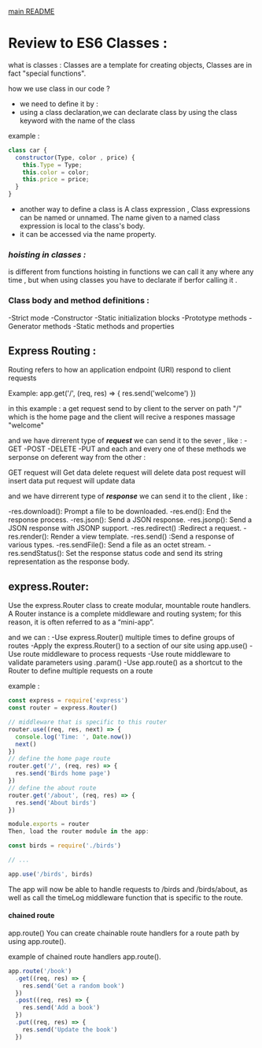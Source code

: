[main README](./README.md)

# Review to ES6 Classes :
what is classes : Classes are a template for creating objects,
Classes are in fact "special functions".  

how we use class in our code ? 
- we need to define it by :
- using a class declaration,we can declarate class by using the class keyword with the name of the class

example : 

```js
class car {
  constructor(Type, color , price) {
    this.Type = Type;
    this.color = color;
    this.price = price;
  }
}

```
-  another way to define a class is A class expression , Class expressions can be named or unnamed. 
The name given to a named class expression is local to the class's body.
- it can be accessed via the name property.


### ***hoisting in classes :*** 
is different from functions hoisting 
in functions we can call it any where any time ,
but when using classes you have to declarate if berfor calling it .

### Class body and method definitions :
 
-Strict mode
-Constructor
-Static initialization blocks
-Prototype methods
-Generator methods
-Static methods and properties 

## Express Routing :
Routing refers to how an application endpoint (URI) respond to client requests

Example:
app.get('/', (req, res) => {
  res.send('welcome')
})

in this example : a get request send to by client to the server on path "/" which is the home page 
and the client will recive a respones massage "welcome" 

and we have dirrerent type of ***request*** we can send it to the sever , like : 
-GET
-POST
-DELETE
-PUT
and each and every one of these methods we serponse on deferent way from the other :

GET request will Get data
delete request will delete data
post request will insert data
put request will update data

and we have dirrerent type of ***response*** we can send it to the client , like :

-res.download():	Prompt a file to be downloaded.
-res.end():	End the response process.
-res.json():	Send a JSON response.
-res.jsonp():	Send a JSON response with JSONP support.
-res.redirect()	:Redirect a request.
-res.render():	Render a view template.
-res.send()	:Send a response of various types.
-res.sendFile():	Send a file as an octet stream.
-res.sendStatus():	Set the response status code and send its string representation as the response body.


## express.Router: 

Use the express.Router class to create modular, mountable route handlers. A Router instance is a complete middleware and routing system; for this reason, it is often referred to as a “mini-app”.

 and we can : 
-Use express.Router() multiple times to define groups of routes
-Apply the express.Router() to a section of our site using app.use()
-Use route middleware to process requests
-Use route middleware to validate parameters using .param()
-Use app.route() as a shortcut to the Router to define multiple requests on a route

example :
```js
const express = require('express')
const router = express.Router()

// middleware that is specific to this router
router.use((req, res, next) => {
  console.log('Time: ', Date.now())
  next()
})
// define the home page route
router.get('/', (req, res) => {
  res.send('Birds home page')
})
// define the about route
router.get('/about', (req, res) => {
  res.send('About birds')
})

module.exports = router
Then, load the router module in the app:

const birds = require('./birds')

// ...

app.use('/birds', birds)
```
The app will now be able to handle requests to /birds and /birds/about, as well as call the timeLog middleware function that is specific to the route.

#### chained route 
app.route()
You can create chainable route handlers for a route path by using app.route().

 example of chained route handlers app.route().
```js
app.route('/book')
  .get((req, res) => {
    res.send('Get a random book')
  })
  .post((req, res) => {
    res.send('Add a book')
  })
  .put((req, res) => {
    res.send('Update the book')
  })
  ```


